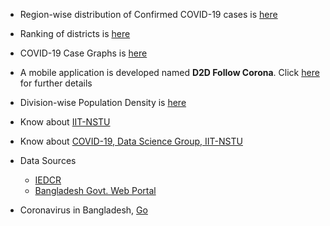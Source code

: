 
  * Region-wise distribution of Confirmed COVID-19 cases is [here](https://iit-nstu.github.io/corona-virus-bd/cases-distribution-region.html)
  * Ranking of districts is [here](https://iit-nstu.github.io/corona-virus-bd/ranking-districts.html) 
  * COVID-19 Case Graphs is [here](https://iit-nstu.github.io/corona-virus-bd/cases-graph.html)
  * A mobile application is developed named <b>D2D Follow Corona</b>. Click [here](https://chandradasdipok.github.io/d2dfc/) for further details
  * Division-wise Population Density is [here](https://iit-nstu.github.io/corona-virus-bd/population-density.html) 
  * Know about [IIT-NSTU](https://github.com/IIT-NSTU/corona-virus-bd)
  * Know about [COVID-19, Data Science Group, IIT-NSTU](https://iit-nstu.github.io/corona-virus-bd)
  * Data Sources
    - [IEDCR](https://www.iedcr.gov.bd)
    - [Bangladesh Govt. Web Portal](https://www.bangladesh.gov.bd)
    
  * Coronavirus in Bangladesh, [Go](https://www.corona.gov.bd)
